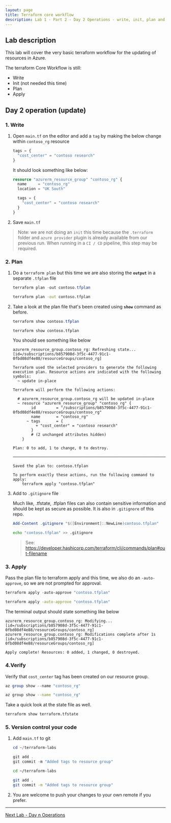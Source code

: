 ```yaml
---
layout: page
title: Terraform core workflow
description: Lab 1 - Part 2 - Day 2 Operations - write, init, plan and apply
---
```


## Lab description

This lab will cover the very basic terraform workflow for the updating of resources in Azure.

The terraform Core Workflow is still:

* Write
* Init (not needed this time)
* Plan
* Apply

## Day 2 operation (update)

### 1. Write

1. Open `main.tf` on the editor and add a `tag` by making the below change within `contoso_rg` resource

    ```terraform
    tags = {
      "cost_center" = "contoso research"
    }
    ```

    It should look something like below:

    ```terraform
    resource "azurerm_resource_group" "contoso_rg" {
      name     = "contoso_rg"
      location = "UK South"
    
      tags = {
        "cost_center" = "contoso research"
      } 
    }
    ```

1. Save `main.tf`

> Note: we are not doing an `init` this time because the `.terraform` folder and `azure provider` plugin is already available from our previous run. When running in a `CI / CD` pipeline, this step may be required.

### 2. Plan

1. Do a `terraform plan` but this time we are also storing the **`output`** in a separate `.tfplan` file

    ```powershell
    terraform plan -out contoso.tfplan
    ```

    ```bash
    terraform plan -out contoso.tfplan
    ```

1. Take a look at the plan file that's been created using **`show`** command as before.

    ```powershell
    terraform show contoso.tfplan
    ```

    ```bash
    terraform show contoso.tfplan
    ```

    You should see something like below

    ```text
    azurerm_resource_group.contoso_rg: Refreshing state... [id=/subscriptions/b857908d-3f5c-4477-91c1-0fbd08df4e88/resourceGroups/contoso_rg]
    
    Terraform used the selected providers to generate the following execution plan. Resource actions are indicated with the following symbols:
      ~ update in-place
    
    Terraform will perform the following actions:
    
      # azurerm_resource_group.contoso_rg will be updated in-place
      ~ resource "azurerm_resource_group" "contoso_rg" {
            id         = "/subscriptions/b857908d-3f5c-4477-91c1-0fbd08df4e88/resourceGroups/contoso_rg"
            name       = "contoso_rg"
          ~ tags       = {
              + "cost_center" = "contoso research"
            }
            # (2 unchanged attributes hidden)
        }
    
    Plan: 0 to add, 1 to change, 0 to destroy.
    
    ───────────────────────────────────────────────────────────────────────
    
    Saved the plan to: contoso.tfplan
    
    To perform exactly these actions, run the following command to apply:
        terraform apply "contoso.tfplan"
    ```

1. Add to `.gitignore` file

    Much like, .tfstate, .tfplan files can also contain sensitive information and should be kept as secure as possible. It is also in `.gitignore` of this repo.

    ```powershell
    Add-Content .gitignore "$([Environment]::NewLine)contoso.tfplan"
    ```

    ```bash
    echo "contoso.tfplan" >> .gitignore
    ```

    > See: <https://developer.hashicorp.com/terraform/cli/commands/plan#out-filename>

### 3. Apply

Pass the plan file to terraform apply and this time, we also do an `-auto-approve`, so we are not prompted for approval.

```powershell
terraform apply -auto-approve "contoso.tfplan"
```

```bash
terraform apply -auto-approve "contoso.tfplan"
```

The terminal output should state something like below

```text
azurerm_resource_group.contoso_rg: Modifying... [id=/subscriptions/b857908d-3f5c-4477-91c1-0fbd08df4e88/resourceGroups/contoso_rg]
azurerm_resource_group.contoso_rg: Modifications complete after 1s [id=/subscriptions/b857908d-3f5c-4477-91c1-0fbd08df4e88/resourceGroups/contoso_rg]

Apply complete! Resources: 0 added, 1 changed, 0 destroyed.
```

### 4.Verify

Verify that `cost_center` tag has been created on our resource group.

```powershell
az group show --name "contoso_rg"
```

```bash
az group show --name "contoso_rg"
```

Take a quick look at the state file as well.

```bash
terraform show terraform.tfstate
```

### 5. Version control your code

1. Add `main.tf` to git

    ```powershell
    cd ~/terraform-labs
    
    git add .
    git commit -m "Added tags to resource group"
    ```

    ```bash
    cd ~/terraform-labs
    
    git add .
    git commit -m "Added tags to resource group"
    ```

2. You are welcome to push your changes to your own remote if you prefer.

---

[Next Lab - Day n Operations](02-day-n-operations.md)
